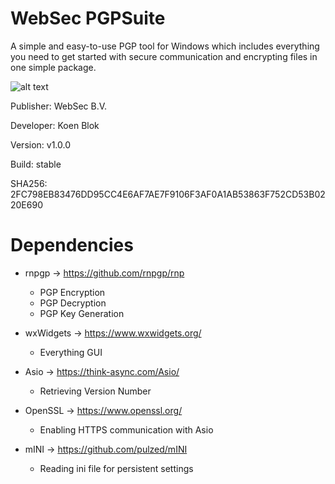# WebSec PGPSuite

A simple and easy-to-use PGP tool for Windows which includes everything you need to get started with secure communication and encrypting files in one simple package.

![alt text](https://i.gyazo.com/231e63fa6183ba3dca84575cda8d14fe.png)

Publisher: WebSec B.V.

Developer: Koen Blok

Version: v1.0.0

Build: stable

SHA256: 2FC798EB83476DD95CC4E6AF7AE7F9106F3AF0A1AB53863F752CD53B0220E690

# Dependencies
 - rnpgp -> https://github.com/rnpgp/rnp 
   - PGP Encryption
   - PGP Decryption
   - PGP Key Generation
  
 - wxWidgets -> https://www.wxwidgets.org/
   - Everything GUI
  
 - Asio -> https://think-async.com/Asio/
   - Retrieving Version Number
  
 - OpenSSL -> https://www.openssl.org/
   - Enabling HTTPS communication with Asio
  
 - mINI -> https://github.com/pulzed/mINI
   - Reading ini file for persistent settings
 

